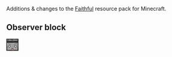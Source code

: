 Additions & changes to the [Faithful](minecraft.curseforge.com/projects/faithful-32x) resource pack for Minecraft.

## Observer block

![observer: front, powered](assets/minecraft/textures/blocks/observer_front_powered.png)
